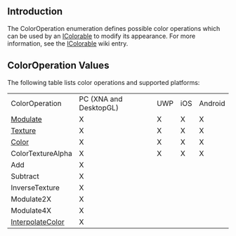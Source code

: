 ## Introduction

The ColorOperation enumeration defines possible color operations which can be used by an [IColorable](/frb/docs/index.php?title=FlatRedBall.Graphics.IColorable.md "FlatRedBall.Graphics.IColorable") to modify its appearance. For more information, see the [IColorable](/frb/docs/index.php?title=FlatRedBall.Graphics.IColorable.md "FlatRedBall.Graphics.IColorable") wiki entry.

## ColorOperation Values

The following table lists color operations and supported platforms:

|                                                                                                                                                              |                        |     |     |         |
|--------------------------------------------------------------------------------------------------------------------------------------------------------------|------------------------|-----|-----|---------|
| ColorOperation                                                                                                                                               | PC (XNA and DesktopGL) | UWP | iOS | Android |
| [Modulate](/frb/docs/index.php?title=FlatRedBall.Graphics.ColorOperation.Modulate.md "FlatRedBall.Graphics.ColorOperation.Modulate")                         | X                      | X   | X   | X       |
| [Texture](/documentation/api/flatredball/flatredball-graphics/flatredball-graphics-coloroperation/texture/.md)                                               | X                      | X   | X   | X       |
| [Color](/frb/docs/index.php?title=FlatRedBall.Graphics.ColorOperation.Color.md "FlatRedBall.Graphics.ColorOperation.Color")                                  | X                      | X   | X   | X       |
| ColorTextureAlpha                                                                                                                                            | X                      | X   | X   | X       |
| Add                                                                                                                                                          | X                      |     |     |         |
| Subtract                                                                                                                                                     | X                      |     |     |         |
| InverseTexture                                                                                                                                               | X                      |     |     |         |
| Modulate2X                                                                                                                                                   | X                      |     |     |         |
| Modulate4X                                                                                                                                                   | X                      |     |     |         |
| [InterpolateColor](/frb/docs/index.php?title=FlatRedBall.Graphics.ColorOperation.InterpolateColor.md "FlatRedBall.Graphics.ColorOperation.InterpolateColor") | X                      |     |     |         |

 
